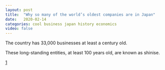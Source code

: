 ```yaml
---
layout: post
title:  "Why so many of the world’s oldest companies are in Japan"
date:   2020-02-14
categories: cool business japan history economics
video: false
---
```


The country has 33,000 businesses at least a century old.

These long-standing entities, at least 100 years old, are known as shinise.

[1]

[1]: //www.bbc.com/worklife/article/20200211-why-are-so-many-old-companies-in-japan

